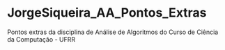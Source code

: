 # JorgeSiqueira_AA_Pontos_Extras
Pontos extras da disciplina de Análise de Algoritmos do Curso de Ciência da Computação - UFRR
